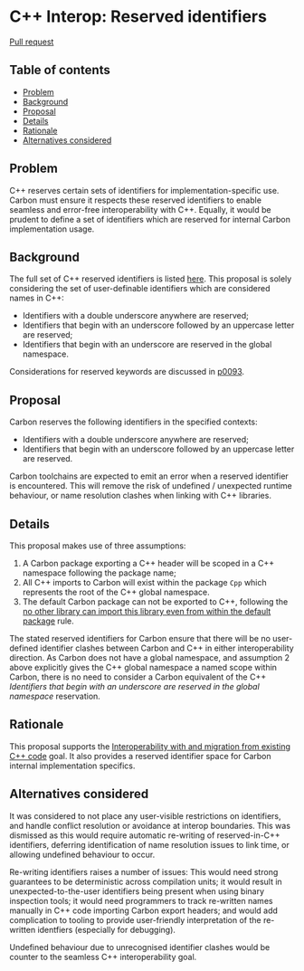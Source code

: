 # C++ Interop: Reserved identifiers

<!--
Part of the Carbon Language project, under the Apache License v2.0 with LLVM
Exceptions. See /LICENSE for license information.
SPDX-License-Identifier: Apache-2.0 WITH LLVM-exception
-->

[Pull request](https://github.com/carbon-language/carbon-lang/pull/2029)

<!-- toc -->

## Table of contents

-   [Problem](#problem)
-   [Background](#background)
-   [Proposal](#proposal)
-   [Details](#details)
-   [Rationale](#rationale)
-   [Alternatives considered](#alternatives-considered)

<!-- tocstop -->

## Problem

C++ reserves certain sets of identifiers for implementation-specific use. Carbon
must ensure it respects these reserved identifiers to enable seamless and
error-free interoperability with C++. Equally, it would be prudent to define a
set of identifiers which are reserved for internal Carbon implementation usage.

## Background

The full set of C++ reserved identifiers is listed
[here](https://en.cppreference.com/w/cpp/language/identifiers). This proposal is
solely considering the set of user-definable identifiers which are considered
names in C++:

-   Identifiers with a double underscore anywhere are reserved;
-   Identifiers that begin with an underscore followed by an uppercase letter
    are reserved;
-   Identifiers that begin with an underscore are reserved in the global
    namespace.

Considerations for reserved keywords are discussed in
[p0093](https://github.com/carbon-language/carbon-lang/pull/93).

## Proposal

Carbon reserves the following identifiers in the specified contexts:

-   Identifiers with a double underscore anywhere are reserved;
-   Identifiers that begin with an underscore followed by an uppercase letter
    are reserved.

Carbon toolchains are expected to emit an error when a reserved identifier is
encountered. This will remove the risk of undefined / unexpected runtime
behaviour, or name resolution clashes when linking with C++ libraries.

## Details

This proposal makes use of three assumptions:

1. A Carbon package exporting a C++ header will be scoped in a C++ namespace
   following the package name;
2. All C++ imports to Carbon will exist within the package `Cpp` which
   represents the root of the C++ global namespace.
3. The default Carbon package can not be exported to C++, following the
   [no other library can import this library even from within the default package](/docs/design/README.md#files-libraries-packages)
   rule.

The stated reserved identifiers for Carbon ensure that there will be no
user-defined identifier clashes between Carbon and C++ in either
interoperability direction. As Carbon does not have a global namespace, and
assumption 2 above explicitly gives the C++ global namespace a named scope
within Carbon, there is no need to consider a Carbon equivalent of the C++
_Identifiers that begin with an underscore are reserved in the global namespace_
reservation.

## Rationale

This proposal supports the
[Interoperability with and migration from existing C++ code](/docs/project/goals.md#interoperability-with-and-migration-from-existing-c-code)
goal. It also provides a reserved identifier space for Carbon internal
implementation specifics.

## Alternatives considered

It was considered to not place any user-visible restrictions on identifiers, and
handle conflict resolution or avoidance at interop boundaries. This was
dismissed as this would require automatic re-writing of reserved-in-C++
identifiers, deferring identification of name resolution issues to link time, or
allowing undefined behaviour to occur.

Re-writing identifiers raises a number of issues: This would need strong
guarantees to be deterministic across compilation units; it would result in
unexpected-to-the-user identifiers being present when using binary inspection
tools; it would need programmers to track re-written names manually in C++ code
importing Carbon export headers; and would add complication to tooling to
provide user-friendly interpretation of the re-written identfiers (especially
for debugging).

Undefined behaviour due to unrecognised identifier clashes would be counter to
the seamless C++ interoperability goal.
